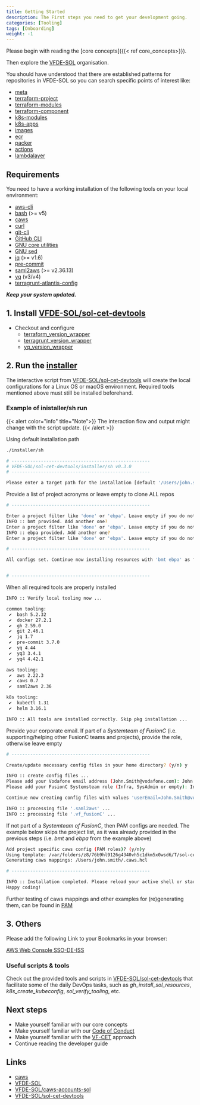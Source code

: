```yaml
---
title: Getting Started
description: The First steps you need to get your development going.
categories: [Tooling]
tags: [Onboarding]
weight: -1
---
```


Please begin with reading the [core concepts]({{< ref core_concepts>}}).

Then explore the [VFDE-SOL](https://github.vodafone.com/VFDE-SOL) organisation.

You should have understood that there are established patterns for repositories in VFDE-SOL so you can search specific points of interest like:

- [meta](https://github.vodafone.com/orgs/VFDE-SOL/repositories?q=meta-&type=source&language=&sort=)
- [terraform-project](https://github.vodafone.com/orgs/VFDE-SOL/repositories?q=terraform-project-&type=source&language=&sort=)
- [terraform-modules](https://github.vodafone.com/orgs/VFDE-SOL/repositories?q=terraform-modules-&type=source&language=&sort=)
- [terraform-component](https://github.vodafone.com/orgs/VFDE-SOL/repositories?q=terraform-component-&type=source&language=&sort=)
- [k8s-modules](https://github.vodafone.com/orgs/VFDE-SOL/repositories?q=k8s-modules-&type=source&language=&sort=)
- [k8s-apps](https://github.vodafone.com/orgs/VFDE-SOL/repositories?q=k8s-apps-&type=source&language=&sort=)
- [images](https://github.vodafone.com/orgs/VFDE-SOL/repositories?q=image-&type=source&language=&sort=)
- [ecr](https://github.vodafone.com/orgs/VFDE-SOL/repositories?q=ecr-&type=source&language=&sort=)
- [packer](https://github.vodafone.com/orgs/VFDE-SOL/repositories?q=packer-&type=source&language=&sort=)
- [actions](https://github.vodafone.com/orgs/VFDE-SOL/repositories?q=actions-&type=source&language=&sort=)
- [lambdalayer](https://github.vodafone.com/orgs/VFDE-SOL/repositories?q=lambdalayer-&type=source&language=&sort=)

## Requirements

You need to have a working installation of the following tools on your local environment:

- [aws-cli](https://docs.aws.amazon.com/cli/latest/userguide/getting-started-install.html)
- [bash](https://www.gnu.org/software/bash/) (>= v5)
- [caws](https://github.vodafone.com/VFTech-SDaaS/Tool-caws)
- [curl](https://curl.se/)
- [git-cli](https://git-scm.com/downloads)
- [GitHub CLI](https://cli.github.com/)
- [GNU core utilities](https://www.maizure.org/projects/decoded-gnu-coreutils/)
- [GNU sed](https://www.gnu.org/software/sed/)
- [jq](https://stedolan.github.io/jq/) (>= v1.6)
- [pre-commit](https://pre-commit.com/)
- [saml2aws](https://github.com/Versent/saml2aws) (>= v2.36.13)
- [yq](https://mikefarah.gitbook.io/yq/) (v3/v4)
- [terragrunt-atlantis-config](https://github.com/transcend-io/terragrunt-atlantis-config)


***Keep your system updated.***

## 1. Install [VFDE-SOL/sol-cet-devtools](https://github.vodafone.com/VFDE-SOL/sol-cet-devtools)

- Checkout and configure
  - [terraform\_version\_wrapper](https://github.vodafone.com/VFDE-SOL/sol-cet-devtools#terraform_version_wrappersh)
  - [terragrunt\_version\_wrapper](https://github.vodafone.com/VFDE-SOL/sol-cet-devtools#terragrunt_version_wrappersh)
  - [yq\_version\_wrapper](https://github.vodafone.com/VFDE-SOL/sol-cet-devtools#yq_version_wrappersh--yq3--yq4)

## 2. Run the [installer](https://github.vodafone.com/VFDE-SOL/sol-cet-devtools?tab=readme-ov-file#installer)

The interactive script from [VFDE-SOL/sol-cet-devtools](https://github.vodafone.com/VFDE-SOL/sol-cet-devtools?tab=readme-ov-file#installer) will create the local configurations for a Linux OS or macOS environment. Required tools mentioned above must still be installed beforehand.

### Example of inistaller/sh run
{{< alert color="info" title="Note">}}
The interaction flow and output might change with the script update.
{{< /alert >}}

Using default installation path
```sh
./installer/sh

# ----------------------------------------------------
# VFDE-SOL/sol-cet-devtools/installer/sh v0.3.0
# ----------------------------------------------------

Please enter a target path for the installation [default '/Users/john.smith/Projects/vfsol-infra']:

```

Provide a list of project acronyms or leave empty to clone ALL repos
```sh
# ----------------------------------------------------

Enter a project filter like 'done' or 'ebpa'. Leave empty if you do not want to set a filter: bmt
INFO :: bmt provided. Add another one?
Enter a project filter like 'done' or 'ebpa'. Leave empty if you do not want to set a filter: ebpa
INFO :: ebpa provided. Add another one?
Enter a project filter like 'done' or 'ebpa'. Leave empty if you do not want to set a filter:

# ----------------------------------------------------

All configs set. Continue now installing resources with 'bmt ebpa' as filters? (y/n) y


# ----------------------------------------------------
```

When all required tools are properly installed
```sh
INFO :: Verify local tooling now ...

common tooling:
 ✔  bash 5.2.32
 ✔  docker 27.2.1
 ✔  gh 2.59.0
 ✔  git 2.46.1
 ✔  jq 1.7
 ✔  pre-commit 3.7.0
 ✔  yq 4.44
 ✔  yq3 3.4.1
 ✔  yq4 4.42.1

aws tooling:
 ✔  aws 2.22.3
 ✔  caws 0.7
 ✔  saml2aws 2.36

k8s tooling:
 ✔  kubectl 1.31
 ✔  helm 3.16.1

INFO :: All tools are installed correctly. Skip pkg installation ...
```

Provide your corporate email. If part of a _Systemteam of FusionC_ (i.e. supporting/helping other FusionC teams and projects), provide the role, otherwise leave empty
```sh
# ----------------------------------------------------

Create/update necessary config files in your home directory? (y/n) y

INFO :: create config files ...
Please add your Vodafone email address (John.Smith@vodafone.com): John.Smith@vodafone.com
Please add your FusionC Systemsteam role (Infra, SysAdmin or empty): Infra

Continue now creating config files with values 'userEmail=John.Smith@vodafone.com' and 'userRole=Infra'? (y/n) y

INFO :: processing file '.saml2aws' ...
INFO :: processing file '.vf_fusionC' ...
```

If not part of a _Systemteam of FusionC_, then PAM configs are needed.
The example below skips the project list, as it was already provided in the previous steps (i.e. _bmt_ and _ebpa_ from the example above)
```sh
Add project specific caws config (PAM roles)? (y/n)y
Using template: /var/folders/z8/76b9hl9126g4340vh5c1dkm5x0wsd6/T/sol-cet-devtools-installer.EX2BRxQuas/assets/caws/.caws.hcl.tpl
Generating caws mappings: /Users/john.smith/.caws.hcl

# ----------------------------------------------------

INFO :: Installation completed. Please reload your active shell or start a new one.
Happy coding!
```

Further testing of caws mappings and other examples for (re)generating them, can be found in [PAM](../tutorials/how_to_config_caws_to_use_pam)

## 3. Others
Please add the following Link to your Bookmarks in your browser:

[AWS Web Console SSO-DE-ISS](https://myapps.microsoft.com/signin/78f5464b-e016-4fdb-9478-ba285b87fb8e?tenantId=68283f3b-8487-4c86-adb3-a5228f18b893)

### Useful scripts & tools
Check out the provided tools and scripts in [VFDE-SOL/sol-cet-devtools](https://github.vodafone.com/VFDE-SOL/sol-cet-devtools?tab=readme-ov-file#provided-scripts-bin) that facilitate some of the daily DevOps tasks, such as _gh_install_sol_resources_, _k8s_create_kubeconfig_, _sol_verify_tooling_, etc.

## Next steps

- Make yourself familiar with our core concepts
- Make yourself familiar with our [Code of Conduct](https://github.vodafone.com/VFDE-SOL/.github/blob/main/CODE_OF_CONDUCT.md#code-of-conduct-)
- Make yourself familiar with the [VF-CET](https://github.vodafone.com/VFDE-ISS/cloud-engineering-toolkit) approach
- Continue reading the developer guide


## Links

- [caws](https://github.vodafone.com/VFTech-SDaaS/Tool-caws#caws)
- [VFDE-SOL](https://github.vodafone.com/VFDE-SOL)
- [VFDE-SOL/caws-accounts-sol](https://github.vodafone.com/VFDE-SOL/caws-accounts-sol)
- [VFDE-SOL/sol-cet-devtools](https://github.vodafone.com/VFDE-SOL/sol-cet-devtools)
